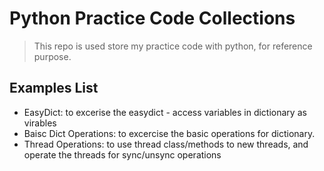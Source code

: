 # Python Practice Code Collections

> This repo is used store my practice code with python, for reference purpose. 

## Examples List

* EasyDict: to excerise the easydict - access variables in dictionary as virables
* Baisc Dict Operations: to excercise the basic operations for dictionary.
* Thread Operations: to use thread class/methods to new threads, and operate the threads for sync/unsync operations  



